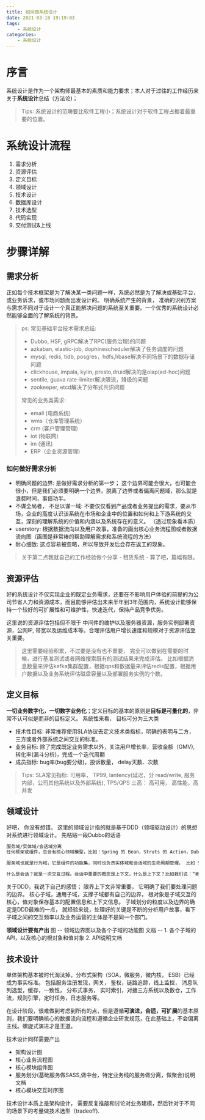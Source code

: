 ```yaml
---
title: 如何做系统设计
date: 2021-03-18 19:19:03
tags:
    - 系统设计
categories:
    - 系统设计
---
```


# 序言
系统设计是作为一个架构师最基本的素质和能力要求；本人对于过往的工作经历来关于**系统设计**总结（方法论)；
> Tips:
> 系统设计的范畴要比软件工程小；系统设计对于软件工程占据着最重要的位置。

# 系统设计流程

1. 需求分析
2. 资源评估
3. 定义目标
4. 领域设计
5. 技术设计
6. 数据库设计
7. 技术选型
8. 代码实现
9. 交付测试&上线

<!--more-->

# 步骤详解

## 需求分析

正如每个技术框架是为了解决某一类问题一样，系统必然是为了解决或基础平台，或业务诉求，或市场问题而出发设计的。 明确系统产生的背景， 准确的识别方案与需求不同对于设计一个真正能解决问题的系统至关重要。一个优秀的系统设计必然能够全面的了解系统的背景。

> ps:
> 常见基础平台技术需求总结:
>   * Dubbo, HSF, gRPC解决了RPC(服务治理)的问题
>   * azkaban, elastic-job, dophinescheduler解决了任务调度的问题
>   * mysql, redis, tidb, posgres，hdfs,hbase解决不同场景下的数据存储问题
>   * clickhouse, impala, kylin, presto,druid解决的是olap(ad-hoc)问题
>   * sentile, guava rate-limiter解决限流，降级的问题
>   * zookeeper, etcd解决了分布式共识问题
> 
> 常见的业务类需求:
>   * emall (电商系统)
>   * wms（仓库管理系统）
>   * crm (客户管理管理)
>   * iot (物联网)
>   * im (通讯)
>   * ERP（企业资源管理)


### 如何做好需求分析
- 明确问题的边界: 是做好需求分析的第一步； 这个边界可能会很大，也可能会很小，但是我们必须要明确一个边界。脱离了边界或者偏离问题域，那么就是浪费时间，事倍功半。
- 不谋全局者， 不足以谋一域: 不要仅仅看到产品或者业务提出的需求，要从市场，企业的高度认识该系统在市场和企业中的位置和如何和上下游系统的交互，深刻的理解系统的价值和内涵以及系统存在的意义。 （透过现象看本质）
- userstory: 根据数据流向以及用户故事，准备的画出核心业务流程图或者数据流向图（画图是非常棒的帮助理解需求和系统流程的方法）
- 耐心细致: 这点容易被忽略，所以导致开发后会存在返工的现象。
> 关于第二点我就自己的工作经验做个分享 -  租赁系统 - 算了吧，篇幅有限。


## 资源评估

好的系统设计不仅实现企业的既定业务需求，还要在不影响用户体验的前提的为公司节省人力和资源成本，而且能够评估出未来半年到3年范围内，系统设计能够保持一个较好的可扩展性和可维护性，快速迭代，保持产品竞争优势。

这里说的资源评估包括但不限于 中间件的维护以及服务器资源，服务实例部署资源，公网IP, 带宽以及运维成本等。合理评估用户增长速度和规模对于资源评估至关重要。

> 这里需要经验积累，不过要是没有也不重要， 完全可以做到在需要的时候，进行基准测试或者网络搜索既有的测试结果来完成评估。 比如根据消息数量来评估kafka集群配置，根据qps和数据量来评估redis配置，根据用户数据以及业务系统评估磁盘容量以及部署服务实例的个数。


## 定义目标
**一切业务数字化，一切数字业务化**；定义目标的基本的原则是**目标是可量化的**，非常不认可似是而非的目标定义。
系统性来看， 目标可分为三大类

* 技术性目标: 非常推荐使用SLA协议去定义技术类指标，明确的表明与二方，三方或者外部系统之间交互的标准。
* 业务目标: 除了完成既定业务需求以外，关注用户增长率，营收金额（GMV),转化率(漏斗分析)，完成一个迭代周期
* 成员指标: bug率(bug要分级)，投诉数量， delay天数、次数
  
> Tips:
> SLA常见指标: 可用率， TP99, lantency(延迟，分 read/write, 服务内部，公司其他系统以及外部系统), TPS/QPS
> 三高： 高可用， 高性能，高并发 

## 领域设计

好吧， 你没有想错， 这里的领域设计指的就是基于DDD（领域驱动设计）的思想对系统进行领域设计。
先粘贴一段Dubbo的话语
```txt
服务域/实体域/会话域分离
任何框架或组件，总会有核心领域模型，比如：Spring 的 Bean，Struts 的 Action，Dubbo 的 Service，Napoli 的 Queue 等等。这个核心领域模型及其组成部分称为实体域，它代表着我们要操作的目标本身。实体域通常是线程安全的，不管是通过不变类，同步状态，或复制的方式。

服务域也就是行为域，它是组件的功能集，同时也负责实体域和会话域的生命周期管理， 比如 Spring 的 ApplicationContext，Dubbo 的 ServiceManager 等。服务域的对象通常会比较重，而且是线程安全的，并以单一实例服务于所有调用。

什么是会话？就是一次交互过程。会话中重要的概念是上下文，什么是上下文？比如我们说：“老地方见”，这里的“老地方”就是上下文信息。为什么说“老地方”对方会知道，因为我们前面定义了“老地方”的具体内容。所以说，上下文通常持有交互过程中的状态变量等。会话对象通常较轻，每次请求都重新创建实例，请求结束后销毁。简而言之：把元信息交由实体域持有，把一次请求中的临时状态由会话域持有，由服务域贯穿整个过程。

```

关于DDD，我说下自己的感悟；
限界上下文非常重要， 它明确了我们要处理问题的边界。 核心子域，通用子域，支撑子域都有自己的边界， 根对象是子域交互的核心，值对象保存基本的配置信息和上下文信息。 子域划分的粒度以及边界的确定是DDD最难的一点， 就经验来说，处理好的关键是不断的分析用户故事，看下子域之间的交互频率以及业务运营的主体是不是同一个部门。

**领域设计要有产出**
图 -- 领域边界图以及各个子域的功能图
文档 -- 1. 各个子域的API，以及核心的根对象和值对象  2. API说明文档

## 技术设计
单体架构基本被时代淘汰掉，分布式架构（SOA，微服务，微内核， ESB）已经成为事实标准。 包括服务注册发现，网关， 鉴权，链路追踪，线上监控， 消息队列选型，缓存，一致性， 分布式事务， 实时索引，对接三方系统以及数仓，工作流，规则引擎，定时任务，日志服务等。

在设计阶段，很难做到考虑到所有的点，但是遵循**可演进，合适，可扩展**的基本原则，我们要明确核心的数据流向流程和遵循企业研发规范，在此基础上，不会偏离主线。螺旋式演进才是王道。

技术设计同样需要产出
- 架构设计图
- 核心业务流程图
- 核心模块组件图
- 服务划分(基础服务做SASS,做中台，特定业务线的服务做分离，做聚合)说明文档
- 核心模块交互时序图


技术设计本质上是架构设计， 需要反复推敲和讨论对业务建模，然后针对于不同的场景下的考量做技术选型（tradeoff).














